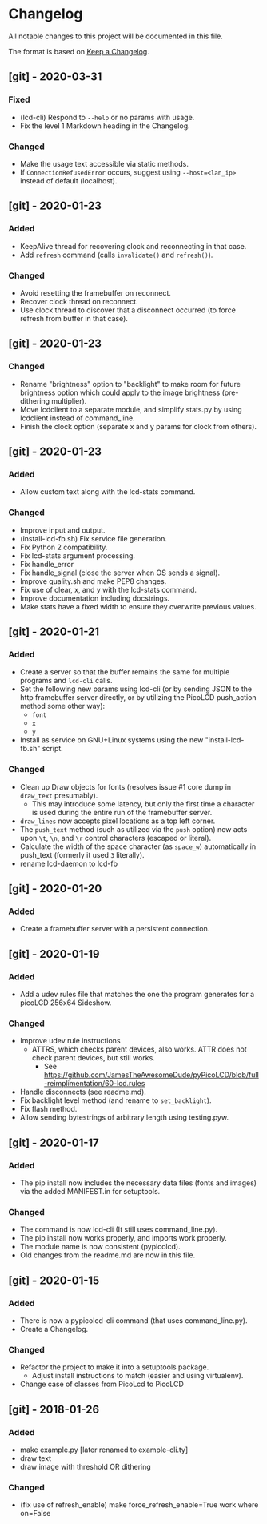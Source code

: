 # Changelog
All notable changes to this project will be documented in this file.

The format is based on [Keep a
Changelog](https://keepachangelog.com/en/1.0.0/).


## [git] - 2020-03-31
### Fixed
- (lcd-cli) Respond to `--help` or no params with usage.
- Fix the level 1 Markdown heading in the Changelog.

### Changed
- Make the usage text accessible via static methods.
- If `ConnectionRefusedError` occurs, suggest using `--host=<lan_ip>`
  instead of default (localhost).


## [git] - 2020-01-23
### Added
- KeepAlive thread for recovering clock and reconnecting in that case.
- Add `refresh` command (calls `invalidate()` and `refresh()`).

### Changed
- Avoid resetting the framebuffer on reconnect.
- Recover clock thread on reconnect.
- Use clock thread to discover that a disconnect occurred (to force
  refresh from buffer in that case).


## [git] - 2020-01-23
### Changed
- Rename "brightness" option to "backlight" to make room for future
  brightness option which could apply to the image brightness
  (pre-dithering multiplier).
- Move lcdclient to a separate module, and simplify stats.py by using
  lcdclient instead of command_line.
- Finish the clock option (separate x and y params for clock from
  others).


## [git] - 2020-01-23
### Added
- Allow custom text along with the lcd-stats command.

### Changed
- Improve input and output.
- (install-lcd-fb.sh) Fix service file generation.
- Fix Python 2 compatibility.
- Fix lcd-stats argument processing.
- Fix handle_error
- Fix handle_signal (close the server when OS sends a signal).
- Improve quality.sh and make PEP8 changes.
- Fix use of clear, x, and y with the lcd-stats command.
- Improve documentation including docstrings.
- Make stats have a fixed width to ensure they overwrite previous
  values.


## [git] - 2020-01-21
### Added
- Create a server so that the buffer remains the same for multiple
  programs and `lcd-cli` calls.
- Set the following new params using lcd-cli (or by sending JSON to the
  http framebuffer server directly, or by utilizing the PicoLCD
  push_action method some other way):
  - `font`
  - `x`
  - `y`
- Install as service on GNU+Linux systems using the new
  "install-lcd-fb.sh" script.

### Changed
- Clean up Draw objects for fonts (resolves issue #1 core dump in
  `draw_text` presumably).
  - This may introduce some latency, but only the first time a
    character is used during the entire run of the framebuffer server.
- `draw_lines` now accepts pixel locations as a top left corner.
- The `push_text` method (such as utilized via the `push` option) now
  acts upon `\t`, `\n`, and `\r` control characters (escaped or
  literal).
- Calculate the width of the space character (as `space_w`)
  automatically in push_text (formerly it used `3` literally).
- rename lcd-daemon to lcd-fb


## [git] - 2020-01-20
### Added
- Create a framebuffer server with a persistent connection.


## [git] - 2020-01-19
### Added
- Add a udev rules file that matches the one the program generates for a
  picoLCD 256x64 Sideshow.

### Changed
- Improve udev rule instructions
  - ATTRS, which checks parent devices, also works. ATTR does not check
    parent devices, but still works.
    - See
      <https://github.com/JamesTheAwesomeDude/pyPicoLCD/blob/full-reimplimentation/60-lcd.rules>
- Handle disconnects (see readme.md).
- Fix backlight level method (and rename to `set_backlight`).
- Fix flash method.
- Allow sending bytestrings of arbitrary length using testing.pyw.


## [git] - 2020-01-17
### Added
- The pip install now includes the necessary data files (fonts and
  images) via the added MANIFEST.in for setuptools.

### Changed
- The command is now lcd-cli (It still uses command_line.py).
- The pip install now works properly, and imports work properly.
- The module name is now consistent (pypicolcd).
- Old changes from the readme.md are now in this file.


## [git] - 2020-01-15
### Added
- There is now a pypicolcd-cli command (that uses command_line.py).
- Create a Changelog.

### Changed
- Refactor the project to make it into a setuptools package.
  - Adjust install instructions to match (easier and using virtualenv).
- Change case of classes from PicoLcd to PicoLCD


## [git] - 2018-01-26
### Added
- make example.py [later renamed to example-cli.ty]
- draw text
- draw image with threshold OR dithering

### Changed
- (fix use of refresh_enable) make force_refresh_enable=True work where
  on=False
